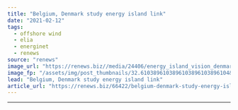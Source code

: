 ```yaml
---
title: "Belgium, Denmark study energy island link"
date: "2021-02-12"
tags: 
  - offshore wind
  - elia
  - energinet
  - renews
source: "renews"
image_url: "https://renews.biz//media/24406/energy_island_vision_denmark_credit_vindo_consortium.jpeg?mode=crop&width=770&heightratio=0.6103896103896103896103896104&slimmage=true"
image_fp: "/assets/img/post_thumbnails/32.6103896103896103896103896104&slimmage=true"
lead: "Belgium, Denmark study energy island link"
article_url: "https://renews.biz/66422/belgium-denmark-study-energy-island-link/"
---
```


---
